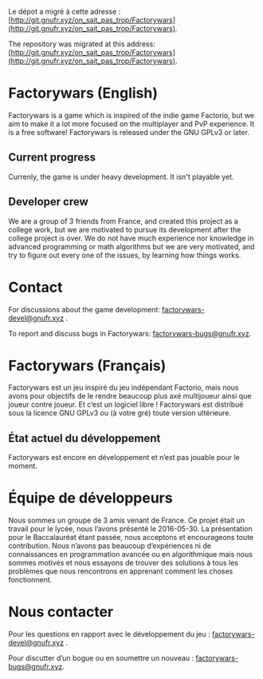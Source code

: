 Le dépot a migré à cette adresse : [http://git.gnufr.xyz/on_sait_pas_trop/Factorywars](http://git.gnufr.xyz/on_sait_pas_trop/Factorywars).

The repository was migrated at this address: [http://git.gnufr.xyz/on_sait_pas_trop/Factorywars](http://git.gnufr.xyz/on_sait_pas_trop/Factorywars).

# Factorywars (English) #

Factorywars is a game which is inspired of the indie game Factorio, but 
we aim to make it a lot more focused on the multiplayer and PvP 
experience. It is a free software! Factorywars is released under the
GNU GPLv3 or later.


## Current progress ##

Currenly, the game is under heavy development. It isn't playable yet.

## Developer crew ##

We are a group of 3 friends from France, and created this project as a 
college work, but we are motivated to pursue its development after the 
college project is over. We do not have much experience nor knowledge in
 advanced programming or math algorithms but we are very motivated, and 
try to figure out every one of the issues, by learning how things works.

# Contact #

For discussions about the game development: 
[factorywars-devel@gnufr.xyz](http://lists.gnufr.xyz/listinfo/factorywars-devel)
.

To report and discuss bugs in Factorywars: 
[factorywars-bugs@gnufr.xyz](http://lists.gnufr.xyz/listinfo/factorywars-bugs).

# Factorywars (Français) #

Factorywars est un jeu inspiré du jeu indépendant Factorio, mais nous avons pour
objectifs de le rendre beaucoup plus axé multijoueur ainsi que joueur
contre joueur.
Et c’est un logiciel libre ! Factorywars est distribué sous la licence GNU GPLv3
 ou (à votre gré) toute version ultérieure.

## État actuel du développement ##

Factorywars est encore en développement et n’est pas jouable pour le moment.

# Équipe de développeurs #

Nous sommes un groupe de 3 amis venant de France. Ce projet était un travail
pour le lycée, nous l’avons présenté le 2016-05-30.
La présentation pour le Baccalauréat étant passée, nous acceptons et
encourageons toute contribution.
Nous n’avons pas beaucoup d’expériences ni de connaissances en programmation
avancée ou en algorithmique mais nous sommes motivés et nous essayons de
trouver des solutions à tous les problèmes que nous rencontrons en apprenant
comment les choses fonctionnent.

# Nous contacter #

Pour les questions en rapport avec le développement du jeu : 
[factorywars-devel@gnufr.xyz](http://lists.gnufr.xyz/listinfo/factorywars-devel)
.

Pour discutter d’un bogue ou en soumettre un nouveau : 
[factorywars-bugs@gnufr.xyz](http://lists.gnufr.xyz/listinfo/factorywars-bugs).
